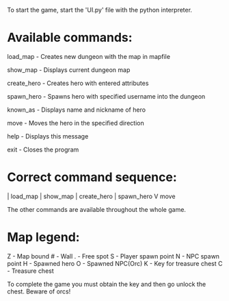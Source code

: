 To start the game, start the 'UI.py' file with the python interpreter.


# Available commands:

load_map <Mapfile> - Creates new dungeon with the map in mapfile

show_map - Displays current dungeon map

create_hero <Name> <Health> <Nickname> - Creates hero with entered attributes

spawn_hero <Username> - Spawns hero with specified username into the dungeon

known_as - Displays name and nickname of hero

move <Username> <Direction> - Moves the hero in the specified direction

help - Displays this message

exit - Closes the program


# Correct command sequence: 

| load_map
| show_map
| create_hero
| spawn_hero
V move

The other commands are available throughout the whole game.




# Map legend:

Z - Map bound
\# - Wall
. - Free spot
S - Player spawn point
N - NPC spawn point
H - Spawned hero
O - Spawned NPC(Orc)
K - Key for treasure chest
C - Treasure chest


To complete the game you must obtain the key and then go unlock the chest. Beware of orcs!